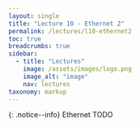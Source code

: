 ```yaml
---
layout: single
title: "Lecture 10 - Ethernet 2"
permalink: /lectures/l10-ethernet2
toc: true
breadcrumbs: true
sidebar:
  - title: "Lectures"
    image: /assets/images/logo.png
    image_alt: "image"
    nav: lectures
taxonomy: markup
---
```


{: .notice--info}
Ethernet TODO



